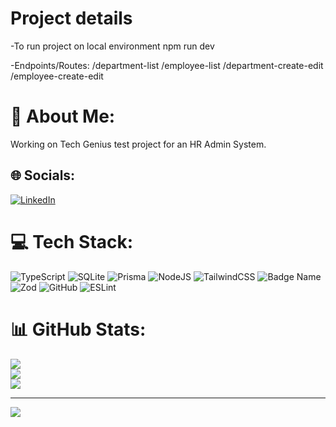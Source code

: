 # Project details
-To run project on local environment
    npm run dev

-Endpoints/Routes:
    /department-list
    /employee-list
    /department-create-edit
    /employee-create-edit

# 💫 About Me:
Working on Tech Genius test project for an HR Admin System.


## 🌐 Socials:
[![LinkedIn](https://img.shields.io/badge/LinkedIn-%230077B5.svg?logo=linkedin&logoColor=white)](https://linkedin.com/in/https://www.linkedin.com/in/deno-rautenbach-b1698018a/) 

# 💻 Tech Stack:
![TypeScript](https://img.shields.io/badge/typescript-%23007ACC.svg?style=for-the-badge&logo=typescript&logoColor=white) ![SQLite](https://img.shields.io/badge/sqlite-%2307405e.svg?style=for-the-badge&logo=sqlite&logoColor=white) ![Prisma](https://img.shields.io/badge/Prisma-3982CE?style=for-the-badge&logo=Prisma&logoColor=white) ![NodeJS](https://img.shields.io/badge/node.js-6DA55F?style=for-the-badge&logo=node.js&logoColor=white) ![TailwindCSS](https://img.shields.io/badge/tailwindcss-%2338B2AC.svg?style=for-the-badge&logo=tailwind-css&logoColor=white) ![Badge Name](https://img.shields.io/badge/tRPC-%232596BE.svg?style=for-the-badge&logo=tRPC&logoColor=white) ![Zod](https://img.shields.io/badge/zod-%233068b7.svg?style=for-the-badge&logo=zod&logoColor=white) ![GitHub](https://img.shields.io/badge/github-%23121011.svg?style=for-the-badge&logo=github&logoColor=white) ![ESLint](https://img.shields.io/badge/ESLint-4B3263?style=for-the-badge&logo=eslint&logoColor=white)
# 📊 GitHub Stats:
![](https://github-readme-stats.vercel.app/api?username=Denouement0903&theme=shadow_blue&hide_border=false&include_all_commits=false&count_private=false)<br/>
![](https://github-readme-streak-stats.herokuapp.com/?user=Denouement0903&theme=shadow_blue&hide_border=false)<br/>
![](https://github-readme-stats.vercel.app/api/top-langs/?username=Denouement0903&theme=shadow_blue&hide_border=false&include_all_commits=false&count_private=false&layout=compact)

---
[![](https://visitcount.itsvg.in/api?id=Denouement0903&icon=0&color=1)](https://visitcount.itsvg.in)

<!-- Proudly created with GPRM ( https://gprm.itsvg.in ) -->